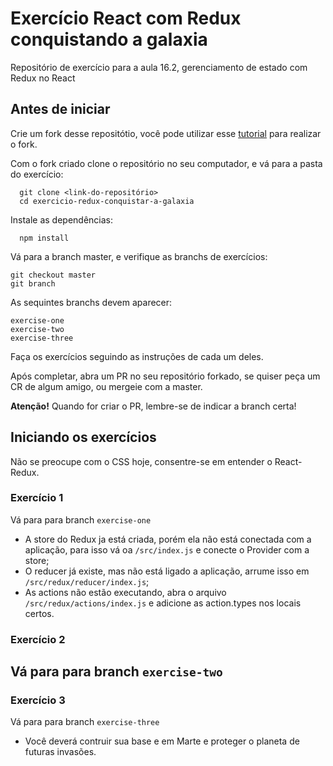 # Exercício React com Redux conquistando a galaxia
Repositório de exercício para a aula 16.2, gerenciamento de estado com Redux no React

## Antes de iniciar
Crie um fork desse repositótio, você pode utilizar esse [tutorial](https://guides.github.com/activities/forking/) para realizar o fork.

Com o fork criado clone o repositório no seu computador, e vá para a pasta do exercício:
  ```
    git clone <link-do-repositório>
    cd exercicio-redux-conquistar-a-galaxia
  ```
Instale as dependências:
  ```
    npm install
  ```
Vá para a branch master, e verifique as branchs de exercícios:
  ```
  git checkout master
  git branch
  ```
As sequintes branchs devem aparecer:
  ```
  exercise-one
  exercise-two
  exercise-three
  ```
Faça os exercícios seguindo as instruções de cada um deles.

Após completar, abra um PR no seu repositório forkado, se quiser peça um CR de algum amigo, ou mergeie com a master.

**Atenção!** Quando for criar o PR, lembre-se de indicar a branch certa!

## Iniciando os exercícios
Não se preocupe com o CSS hoje, consentre-se em entender o React-Redux.

### Exercício 1
Vá para para branch `exercise-one`
 - A store do Redux ja está criada, porém ela não está conectada com a aplicação, para isso vá oa `/src/index.js` e conecte o Provider com a store;
 - O reducer já existe, mas não está ligado a aplicação, arrume isso em `/src/redux/reducer/index.js`;
 - As actions não estão executando, abra o arquivo `/src/redux/actions/index.js` e adicione as action.types nos locais certos.

### Exercício 2
Vá para para branch `exercise-two`
 - 

### Exercício 3
Vá para para branch `exercise-three`
 - Você deverá contruir sua base e em Marte e proteger o planeta de futuras invasões.
